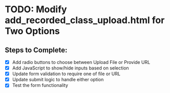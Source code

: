 # TODO: Modify add_recorded_class_upload.html for Two Options

## Steps to Complete:
- [x] Add radio buttons to choose between Upload File or Provide URL
- [x] Add JavaScript to show/hide inputs based on selection
- [x] Update form validation to require one of file or URL
- [x] Update submit logic to handle either option
- [x] Test the form functionality
